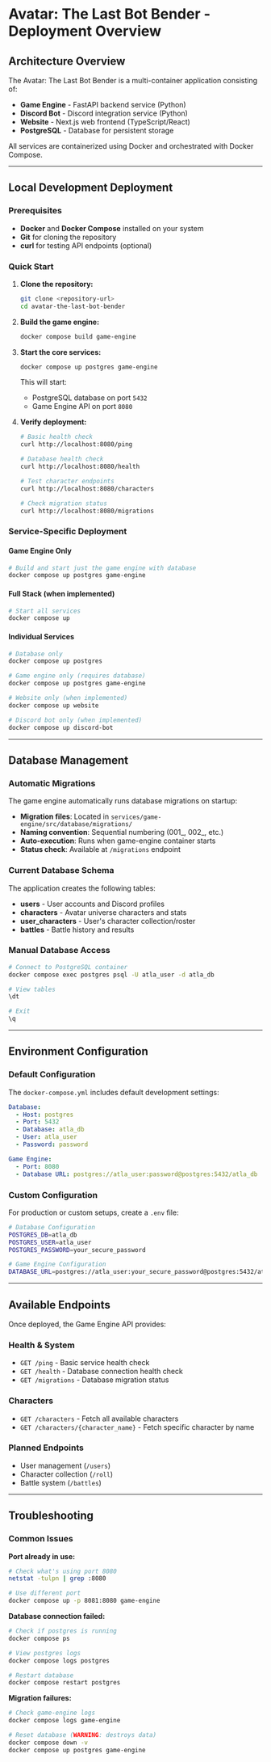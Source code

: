 # Avatar: The Last Bot Bender - Deployment Overview

## Architecture Overview

The Avatar: The Last Bot Bender is a multi-container application consisting of:

- **Game Engine** - FastAPI backend service (Python)
- **Discord Bot** - Discord integration service (Python) 
- **Website** - Next.js web frontend (TypeScript/React)
- **PostgreSQL** - Database for persistent storage

All services are containerized using Docker and orchestrated with Docker Compose.

---

## Local Development Deployment

### Prerequisites

- **Docker** and **Docker Compose** installed on your system
- **Git** for cloning the repository
- **curl** for testing API endpoints (optional)

### Quick Start

1. **Clone the repository:**
   ```bash
   git clone <repository-url>
   cd avatar-the-last-bot-bender
   ```

2. **Build the game engine:**
   ```bash
   docker compose build game-engine
   ```

3. **Start the core services:**
   ```bash
   docker compose up postgres game-engine
   ```

   This will start:
   - PostgreSQL database on port `5432`
   - Game Engine API on port `8080`

4. **Verify deployment:**
   ```bash
   # Basic health check
   curl http://localhost:8080/ping
   
   # Database health check
   curl http://localhost:8080/health
   
   # Test character endpoints
   curl http://localhost:8080/characters
   
   # Check migration status
   curl http://localhost:8080/migrations
   ```

### Service-Specific Deployment

#### Game Engine Only
```bash
# Build and start just the game engine with database
docker compose up postgres game-engine
```

#### Full Stack (when implemented)
```bash
# Start all services
docker compose up
```

#### Individual Services
```bash
# Database only
docker compose up postgres

# Game engine only (requires database)
docker compose up postgres game-engine

# Website only (when implemented)
docker compose up website

# Discord bot only (when implemented)
docker compose up discord-bot
```

---

## Database Management

### Automatic Migrations

The game engine automatically runs database migrations on startup:

- **Migration files**: Located in `services/game-engine/src/database/migrations/`
- **Naming convention**: Sequential numbering (001_, 002_, etc.)
- **Auto-execution**: Runs when game-engine container starts
- **Status check**: Available at `/migrations` endpoint

### Current Database Schema

The application creates the following tables:

- **users** - User accounts and Discord profiles
- **characters** - Avatar universe characters and stats
- **user_characters** - User's character collection/roster
- **battles** - Battle history and results

### Manual Database Access

```bash
# Connect to PostgreSQL container
docker compose exec postgres psql -U atla_user -d atla_db

# View tables
\dt

# Exit
\q
```

---

## Environment Configuration

### Default Configuration

The `docker-compose.yml` includes default development settings:

```yaml
Database:
  - Host: postgres
  - Port: 5432
  - Database: atla_db
  - User: atla_user
  - Password: password

Game Engine:
  - Port: 8080
  - Database URL: postgres://atla_user:password@postgres:5432/atla_db
```

### Custom Configuration

For production or custom setups, create a `.env` file:

```bash
# Database Configuration
POSTGRES_DB=atla_db
POSTGRES_USER=atla_user
POSTGRES_PASSWORD=your_secure_password

# Game Engine Configuration
DATABASE_URL=postgres://atla_user:your_secure_password@postgres:5432/atla_db
```

---

## Available Endpoints

Once deployed, the Game Engine API provides:

### Health & System
- `GET /ping` - Basic service health check
- `GET /health` - Database connection health check  
- `GET /migrations` - Database migration status

### Characters
- `GET /characters` - Fetch all available characters
- `GET /characters/{character_name}` - Fetch specific character by name

### Planned Endpoints
- User management (`/users`)
- Character collection (`/roll`)
- Battle system (`/battles`)

---

## Troubleshooting

### Common Issues

**Port already in use:**
```bash
# Check what's using port 8080
netstat -tulpn | grep :8080

# Use different port
docker compose up -p 8081:8080 game-engine
```

**Database connection failed:**
```bash
# Check if postgres is running
docker compose ps

# View postgres logs
docker compose logs postgres

# Restart database
docker compose restart postgres
```

**Migration failures:**
```bash
# Check game-engine logs
docker compose logs game-engine

# Reset database (WARNING: destroys data)
docker compose down -v
docker compose up postgres game-engine
```